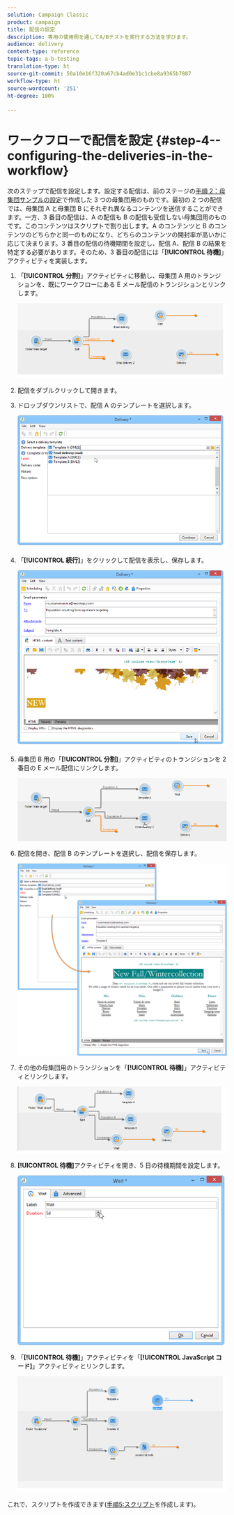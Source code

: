 ```yaml
---
solution: Campaign Classic
product: campaign
title: 配信の設定
description: 専用の使用例を通してA/Bテストを実行する方法を学びます。
audience: delivery
content-type: reference
topic-tags: a-b-testing
translation-type: ht
source-git-commit: 50a10e16f320a67cb4ad0e31c1cbe8a9365b7887
workflow-type: ht
source-wordcount: '251'
ht-degree: 100%

---
```



# ワークフローで配信を設定 {#step-4--configuring-the-deliveries-in-the-workflow}

次のステップで配信を設定します。設定する配信は、前のステージの[手順 2：母集団サンプルの設定](#step-2--configuring-population-samples)で作成した 3 つの母集団用のものです。最初の 2 つの配信では、母集団 A と母集団 B にそれぞれ異なるコンテンツを送信することができます。一方、3 番目の配信は、A の配信も B の配信も受信しない母集団用のものです。このコンテンツはスクリプトで割り出します。A のコンテンツと B のコンテンツのどちらかと同一のものになり、どちらのコンテンツの開封率が高いかに応じて決まります。3 番目の配信の待機期間を設定し、配信 A、配信 B の結果を特定する必要があります。そのため、3 番目の配信には「**[!UICONTROL 待機]**」アクティビティを実装します。

1. 「**[!UICONTROL 分割]**」アクティビティに移動し、母集団 A 用のトランジションを、既にワークフローにある E メール配信のトランジションとリンクします。

   ![](assets/use_case_abtesting_createdeliveries_001.png)

1. 配信をダブルクリックして開きます。
1. ドロップダウンリストで、配信 A のテンプレートを選択します。

   ![](assets/use_case_abtesting_createdeliveries_003.png)

1. 「**[!UICONTROL 続行]**」をクリックして配信を表示し、保存します。

   ![](assets/use_case_abtesting_createdeliveries_002.png)

1. 母集団 B 用の「**[!UICONTROL 分割]**」アクティビティのトランジションを 2 番目の E メール配信にリンクします。

   ![](assets/use_case_abtesting_createdeliveries_004.png)

1. 配信を開き、配信 B のテンプレートを選択し、配信を保存します。

   ![](assets/use_case_abtesting_createdeliveries_005.png)

1. その他の母集団用のトランジションを「**[!UICONTROL 待機]**」アクティビティとリンクします。

   ![](assets/use_case_abtesting_createdeliveries_006.png)

1. **[!UICONTROL 待機]**&#x200B;アクティビティを開き、5 日の待機期間を設定します。

   ![](assets/use_case_abtesting_createdeliveries_007.png)

1. 「**[!UICONTROL 待機]**」アクティビティを「**[!UICONTROL JavaScript コード]**」アクティビティとリンクします。

   ![](assets/use_case_abtesting_createdeliveries_008.png)

これで、スクリプトを作成できます([手順5:スクリプト](../../delivery/using/a-b-testing-uc-script.md)を作成します)。
